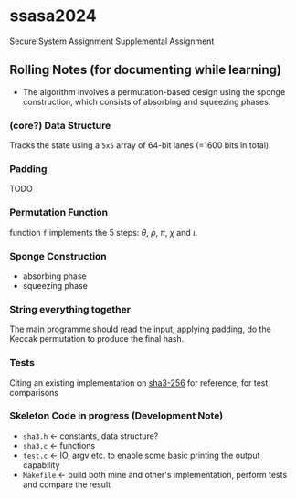 # ssasa2024

Secure System Assignment Supplemental Assignment

## Rolling Notes (for documenting while learning)

- The algorithm involves a permutation-based design using the sponge construction, which consists of absorbing and squeezing phases.

### (core?) Data Structure

Tracks the state using a `5x5` array of 64-bit lanes (=1600 bits in total).

### Padding

TODO

### Permutation Function

function `f` implements the 5 steps: $\theta$, $\rho$, $\pi$, $\chi$ and $\iota$.

### Sponge Construction

- absorbing phase
- squeezing phase

### String everything together

The main programme should read the input, applying padding, do the Keccak permutation to produce the final hash.

### Tests

Citing an existing implementation on [sha3-256](https://github.com/euugenechou/sha3-256) for reference, for test comparisons

### Skeleton Code in progress (Development Note)

- `sha3.h` <- constants, data structure?
- `sha3.c` <- functions
- `test.c` <- IO, argv etc. to enable some basic printing the output capability
- `Makefile` <- build both mine and other's implementation, perform tests and compare the result